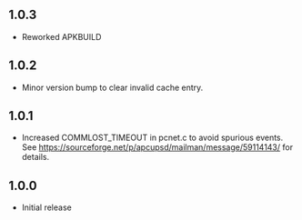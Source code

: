## 1.0.3

- Reworked APKBUILD

## 1.0.2

- Minor version bump to clear invalid cache entry.

## 1.0.1

- Increased COMMLOST_TIMEOUT in pcnet.c to avoid spurious events. See
  https://sourceforge.net/p/apcupsd/mailman/message/59114143/ for details.

## 1.0.0

- Initial release
